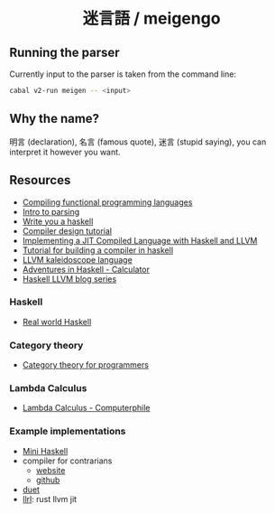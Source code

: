 <div align="center">

# 迷言語 / meigengo

</div>

## Running the parser

Currently input to the parser is taken from the command line:
```sh
cabal v2-run meigen -- <input>
```

## Why the name?

明言 (declaration), 名言 (famous quote), 迷言 (stupid saying), you can interpret it however you want.

## Resources

- [Compiling functional programming languages](https://xavierleroy.org/talks/compilation-agay.pdf)
- [Intro to parsing](https://jakewheat.github.io/intro_to_parsing/)
- [Write you a haskell](https://smunix.github.io/dev.stephendiehl.com/fun/index-2.html)
- [Compiler design tutorial](https://iq.opengenus.org/functional-programs/)
- [Implementing a JIT Compiled Language with Haskell and LLVM](https://www.stephendiehl.com/llvm/)
- [Tutorial for building a compiler in haskell](https://www.reddit.com/r/haskell/comments/21x8br/tutorial_for_building_a_compiler_in_haskell/)
- [LLVM kaleidoscope language](https://llvm.org/docs/tutorial/)
- [Adventures in Haskell - Calculator](https://www.youtube.com/watch?v=9AllRc64pVE&list=PL_xuff3BkASMOzBr0hKVKLuSnU4UIinKx&index=1)
- [Haskell LLVM blog series](https://blog.josephmorag.com/tags/llvm/)

### Haskell

- [Real world Haskell](https://book.realworldhaskell.org/read/)

### Category theory

- [Category theory for programmers](https://bartoszmilewski.com/2014/10/28/category-theory-for-programmers-the-preface/)

### Lambda Calculus

- [Lambda Calculus - Computerphile](https://www.youtube.com/watch?v=eis11j_iGMs)

### Example implementations

- [Mini Haskell](https://github.com/jasonhongxyz/Mini-Haskell)
- compiler for contrarians
    - [website](https://crypto.stanford.edu/~blynn/compiler/)
    - [github](https://github.com/blynn/compiler)
- [duet](https://github.com/chrisdone/duet)
- [llrl](https://github.com/yubrot/llrl): rust llvm jit
